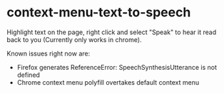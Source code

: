 # context-menu-text-to-speech
Highlight text on the page, right click and select "Speak" to hear it read back to you (Currently only works in chrome).

Known issues right now are:
- Firefox generates ReferenceError: SpeechSynthesisUtterance is not defined
- Chrome context menu polyfill overtakes default context menu
